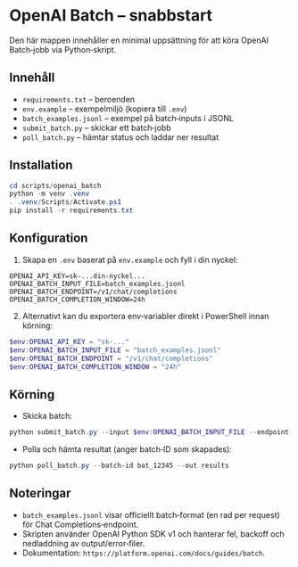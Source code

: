 # OpenAI Batch – snabbstart

Den här mappen innehåller en minimal uppsättning för att köra OpenAI Batch‑jobb via Python‑skript.

## Innehåll

- `requirements.txt` – beroenden
- `env.example` – exempelmiljö (kopiera till `.env`)
- `batch_examples.jsonl` – exempel på batch‑inputs i JSONL
- `submit_batch.py` – skickar ett batch‑jobb
- `poll_batch.py` – hämtar status och laddar ner resultat

## Installation

```powershell
cd scripts/openai_batch
python -m venv .venv
. .venv/Scripts/Activate.ps1
pip install -r requirements.txt
```

## Konfiguration

1. Skapa en `.env` baserat på `env.example` och fyll i din nyckel:

```dotenv
OPENAI_API_KEY=sk-...din-nyckel...
OPENAI_BATCH_INPUT_FILE=batch_examples.jsonl
OPENAI_BATCH_ENDPOINT=/v1/chat/completions
OPENAI_BATCH_COMPLETION_WINDOW=24h
```

2. Alternativt kan du exportera env‑variabler direkt i PowerShell innan körning:

```powershell
$env:OPENAI_API_KEY = "sk-..."
$env:OPENAI_BATCH_INPUT_FILE = "batch_examples.jsonl"
$env:OPENAI_BATCH_ENDPOINT = "/v1/chat/completions"
$env:OPENAI_BATCH_COMPLETION_WINDOW = "24h"
```

## Körning

- Skicka batch:

```powershell
python submit_batch.py --input $env:OPENAI_BATCH_INPUT_FILE --endpoint $env:OPENAI_BATCH_ENDPOINT --window $env:OPENAI_BATCH_COMPLETION_WINDOW --desc "demo-batch"
```

- Polla och hämta resultat (anger batch‑ID som skapades):

```powershell
python poll_batch.py --batch-id bat_12345 --out results
```

## Noteringar

- `batch_examples.jsonl` visar officiellt batch‑format (en rad per request) för Chat Completions‑endpoint.
- Skripten använder OpenAI Python SDK v1 och hanterar fel, backoff och nedladdning av output/error‑filer.
- Dokumentation: `https://platform.openai.com/docs/guides/batch`.
